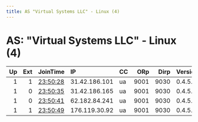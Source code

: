 ```yaml
---
title: AS "Virtual Systems LLC" - Linux (4)
---
```


# AS: "Virtual Systems LLC" - Linux (4)

|   Up |   Ext | JoinTime                                                                                            | IP            | CC   |   ORp |   Dirp | Version   | Contact   | Nickname   |   eFamMembers |
|-----:|------:|:----------------------------------------------------------------------------------------------------|:--------------|:-----|------:|-------:|:----------|:----------|:-----------|--------------:|
|    1 |     1 | [23:50:28](https://metrics.torproject.org/rs.html#details/28D6126F3244F6EBF6C2D0B2CADAFA6FC59AD1B8) | 31.42.186.101 | ua   |  9001 |   9030 | 0.4.5.9   | None      | EpicTor1   |             4 |
|    1 |     0 | [23:50:35](https://metrics.torproject.org/rs.html#details/C130A0D8C18222E6A108D65CDB89F8FB3F29BC3D) | 31.42.186.165 | ua   |  9001 |   9030 | 0.4.5.9   | None      | EpicTor3   |             4 |
|    1 |     0 | [23:50:41](https://metrics.torproject.org/rs.html#details/2062C6FE40ED6329F02EAC8FB8DE3B682F9910EC) | 62.182.84.241 | ua   |  9001 |   9030 | 0.4.5.9   | None      | EpicTor4   |             4 |
|    1 |     1 | [23:50:49](https://metrics.torproject.org/rs.html#details/77ADA6AA1BD6FB61BF3FD987E959379D60649D1B) | 176.119.30.92 | ua   |  9001 |   9030 | 0.4.5.9   | None      | EpicTor2   |             4 |
